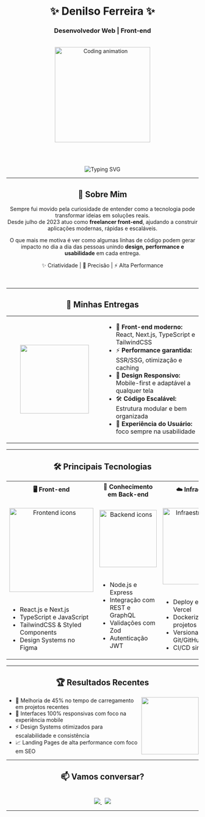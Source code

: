 <div align="center"> 

<h1>✨ Denilso Ferreira ✨</h1>
<h3>Desenvolvedor Web | Front-end </h3>

<br>

<img src="https://media.giphy.com/media/v1.Y2lkPTc5MGI3NjExcGJjY3V0d2VxY2R1d3J2d3V2Y2RjZ2V5cG5xZzJmZzR5dWx1eGZlcCZlcD12MV9pbnRlcm5hbF9naWZfYnlfaWQmY3Q9Zw/qgQUggAC3Pfv687qPC/giphy.gif" width="250px" alt="Coding animation">

<br><br>

<img src="https://readme-typing-svg.herokuapp.com?font=Fira+Code&size=22&pause=1000&color=38BDF7&center=true&vCenter=true&width=700&lines=Transformando+códigos+em+experiências+visuais;Construindo+interfaces+modernas+e+eficientes;Foco+em+design,+performance+e+usabilidade" alt="Typing SVG">

</div>

---

<div align="center">

## 🚀 Sobre Mim

</div>

<div align="center">

Sempre fui movido pela curiosidade de entender como a tecnologia pode transformar ideias em soluções reais.  
Desde julho de 2023 atuo como **freelancer front-end**, ajudando a construir aplicações modernas, rápidas e escaláveis.  

O que mais me motiva é ver como algumas linhas de código podem gerar impacto no dia a dia das pessoas unindo **design, performance e usabilidade** em cada entrega.  

✨ Criatividade | 🎯 Precisão | ⚡ Alta Performance

<br>

</div>

---

<div align="center">

## 🎨 Minhas Entregas

<table align="center">
<tr>
<td align="center" width="50%">
<img src="https://media.giphy.com/media/juua9i2c2fA0AIp2iq/giphy.gif" width="180px">
</td>
<td align="left" width="50%">
  
- 🎨 **Front-end moderno:** React, Next.js, TypeScript e TailwindCSS  
- ⚡ **Performance garantida:** SSR/SSG, otimização e caching  
- 📱 **Design Responsivo:** Mobile-first e adaptável a qualquer tela  
- 🛠️ **Código Escalável:** Estrutura modular e bem organizada  
- 🚀 **Experiência do Usuário:** foco sempre na usabilidade  

</td>
</tr>
</table>

</div>

---

<div align="center">

## 🛠️ Principais Tecnologias

</div>

<div align="center">

<table>
<tr>
<th>🖥️ Front-end</th>
<th>🔧 Conhecimento em Back-end</th>
<th>☁️ Infraestrutura</th>
</tr>
<tr>
<td align="center">
<br>
<img src="https://skillicons.dev/icons?i=html,css,js,ts,react,nextjs,tailwind,styledcomponents,figma" alt="Frontend icons" width="220px">
<br><br>
<ul align="left">
<li>React.js e Next.js</li>
<li>TypeScript e JavaScript</li>
<li>TailwindCSS & Styled Components</li>
<li>Design Systems no Figma</li>
</ul>
</td>
<td align="center">
<br>
<img src="https://skillicons.dev/icons?i=nodejs,express,graphql" alt="Backend icons" width="150px">
<br><br>
<ul align="left">
<li>Node.js e Express</li>
<li>Integração com REST e GraphQL</li>
<li>Validações com Zod</li>
<li>Autenticação JWT</li>
</ul>
</td>
<td align="center">
<br>
<img src="https://skillicons.dev/icons?i=docker,aws,vercel,git,github" alt="Infraestrutura icons" width="200px">
<br><br>
<ul align="left">
<li>Deploy em AWS e Vercel</li>
<li>Dockerização de projetos leves</li>
<li>Versionamento com Git/GitHub</li>
<li>CI/CD simplificado</li>
</ul>
</td>
</tr>
</table>

</div>

---

<div align="center">

## 🏆 Resultados Recentes

</div>

<div align="center">

<img src="https://media.giphy.com/media/Y4ak9Ki2GZCbJxAnJD/giphy.gif" width="150px" align="right">

<ul align="left">
<li>🚀 Melhoria de 45% no tempo de carregamento em projetos recentes</li>
<li>🎯 Interfaces 100% responsivas com foco na experiência mobile</li>
<li>⚡ Design Systems otimizados para escalabilidade e consistência</li>
<li>📈 Landing Pages de alta performance com foco em SEO</li>
</ul>

</div>

---

<div align="center">

## 📫 Vamos conversar?

<br>

<a href="https://www.linkedin.com/in/seu-linkedin" target="_blank">
<img src="https://img.shields.io/badge/LinkedIn-0077B5?style=for-the-badge&logo=linkedin&logoColor=white">
</a>
&nbsp;
<a href="mailto:denilsoferreiraleite@gmail.com">
<img src="https://img.shields.io/badge/Email-D14836?style=for-the-badge&logo=gmail&logoColor=white">
</a>

</div>

---

